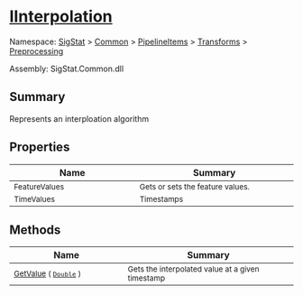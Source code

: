 # [IInterpolation](./IInterpolation.md)

Namespace: [SigStat]() > [Common](./../../../README.md) > [PipelineItems]() > [Transforms]() > [Preprocessing](./README.md)

Assembly: SigStat.Common.dll

## Summary
Represents an interploation algorithm

## Properties

| Name | Summary | 
| --- | --- | 
| <sub>FeatureValues</sub><img width=200/>| <sub>Gets or sets the feature values.</sub><img width=200/>| <br>
| <sub>TimeValues</sub><img width=200/>| <sub>Timestamps</sub><img width=200/>| <br>


## Methods

| Name | Summary | 
| --- | --- | 
| <sub>[GetValue](./Methods/IInterpolation-100663760.md) ( [`Double`](https://docs.microsoft.com/en-us/dotnet/api/System.Double) )</sub><img width=200/>| <sub>Gets the interpolated value at a given timestamp</sub><img width=200/>| <br>


